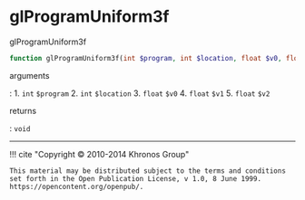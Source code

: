 # glProgramUniform3f
glProgramUniform3f

```php
function glProgramUniform3f(int $program, int $location, float $v0, float $v1, float $v2) : void
```

arguments

:    1. `int` `$program` 
    2. `int` `$location` 
    3. `float` `$v0` 
    4. `float` `$v1` 
    5. `float` `$v2` 

returns

:    `void` 

---
     

!!! cite "Copyright © 2010-2014 Khronos Group"

    This material may be distributed subject to the terms and conditions set forth in the Open Publication License, v 1.0, 8 June 1999. https://opencontent.org/openpub/.